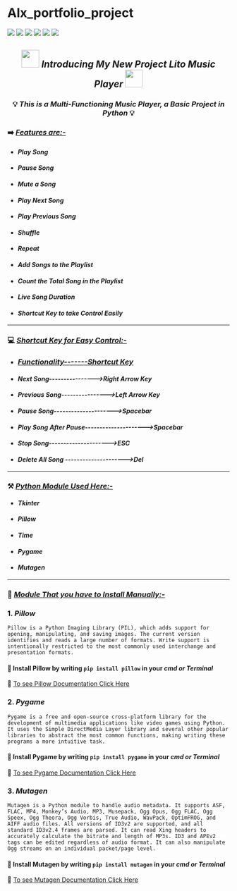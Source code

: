 # Alx_portfolio_project
![](https://img.shields.io/badge/Programming_Language-Python-blue.svg)
![](https://img.shields.io/badge/Main_Tool_Used-Tkinter-red.svg)
![](https://img.shields.io/badge/Music_Player-Multi_Functioning-orange.svg)
![](https://img.shields.io/badge/Mode-Dark_Mode-gold.svg)
![](https://img.shields.io/badge/Python_Version-3.8-brown.svg)
![](https://img.shields.io/badge/Status-Complete-green.svg)

## <p align="center"><img src="Images_for_README/heart.png" width=40px> ***_Introducing My New Project Lito Music Player_*** <img src="Images_for_README/heart.png" width=40px></p>



### <p align="center">💡 ***_This is a Multi-Functioning Music Player, a Basic Project in Python_*** 💡</p>

### ➡️ ***_<u>Features are:-</u>_***
- #### ***_Play Song_*** 
- #### ***_Pause Song_*** 
- #### ***_Mute a Song_*** 
- #### ***_Play Next Song_*** 
- #### ***_Play Previous Song_*** 
- #### ***_Shuffle_*** 
- #### ***_Repeat_*** 
- #### ***_Add Songs to the Playlist_*** 
- #### ***_Count the Total Song in the Playlist_*** 
- #### ***_Live Song Duration_*** 
- #### ***_Shortcut Key to take Control Easily_*** 

---

### 💻 ***_<u>Shortcut Key for Easy Control:-</u>_*** 
- ### ***_<u>Functionality-------Shortcut Key</u>_***
- #### ***_Next Song---------------->Right Arrow Key_***
- #### ***_Previous Song---------------->Left Arrow Key_***
- #### ***_Pause Song--------------------->Spacebar_***
- #### ***_Play Song After Pause--------------------->Spacebar_***
- #### ***_Stop Song--------------------->ESC_***
- #### ***_Delete All Song --------------------->Del_***


---

### ⚒️ ***_<u>Python Module Used Here:-</u>_*** 
- #### ***_Tkinter_***
- #### ***_Pillow_***
- #### ***_Time_***
- #### ***_Pygame_***
- #### ***_Mutagen_***

---

### 🎯 <u>***_Module That you have to Install Manually:-_***</u>
### 1. ***_Pillow_***
```<p align="center>
Pillow is a Python Imaging Library (PIL), which adds support for opening, manipulating, and saving images. The current version identifies and reads a large number of formats. Write support is intentionally restricted to the most commonly used interchange and presentation formats.
```
#### 🎯 Install Pillow by writing `pip install pillow` in your ***cmd or Terminal***
🎯 
[To see Pillow Documentation Click Here](https://pypi.org/project/Pillow/)

### 2. ***_Pygame_***
```<p align="center>
Pygame is a free and open-source cross-platform library for the development of multimedia applications like video games using Python. It uses the Simple DirectMedia Layer library and several other popular libraries to abstract the most common functions, making writing these programs a more intuitive task.
```
#### 🎯 Install Pygame by writing `pip install pygame` in your ***cmd or Terminal***
🎯 
[To see Pygame Documentation Click Here](https://pypi.org/project/pygame/)

### 3. ***_Mutagen_***
```<p align="center>
Mutagen is a Python module to handle audio metadata. It supports ASF, FLAC, MP4, Monkey’s Audio, MP3, Musepack, Ogg Opus, Ogg FLAC, Ogg Speex, Ogg Theora, Ogg Vorbis, True Audio, WavPack, OptimFROG, and AIFF audio files. All versions of ID3v2 are supported, and all standard ID3v2.4 frames are parsed. It can read Xing headers to accurately calculate the bitrate and length of MP3s. ID3 and APEv2 tags can be edited regardless of audio format. It can also manipulate Ogg streams on an individual packet/page level.
```
#### 🎯 Install Mutagen by writing `pip install mutagen` in your ***cmd or Terminal***
🎯 
[To see Mutagen Documentation Click Here](https://pypi.org/project/mutagen/)
